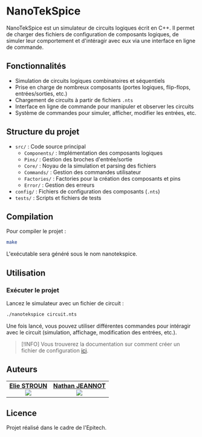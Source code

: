 # NanoTekSpice

NanoTekSpice est un simulateur de circuits logiques écrit en C++. Il permet de charger des fichiers de configuration de composants logiques, de simuler leur comportement et d'intéragir avec eux via une interface en ligne de commande.

## Fonctionnalités

- Simulation de circuits logiques combinatoires et séquentiels
- Prise en charge de nombreux composants (portes logiques, flip-flops, entrées/sorties, etc.)
- Chargement de circuits à partir de fichiers `.nts`
- Interface en ligne de commande pour manipuler et observer les circuits
- Système de commandes pour simuler, afficher, modifier les entrées, etc.

## Structure du projet

- `src/` : Code source principal
    - `Components/` : Implémentation des composants logiques
    - `Pins/` : Gestion des broches d'entrée/sortie
    - `Core/` : Noyau de la simulation et parsing des fichiers
    - `Commands/` : Gestion des commandes utilisateur
    - `Factories/` : Factories pour la création des composants et pins
    - `Error/` : Gestion des erreurs
- `config/` : Fichiers de configuration des composants (`.nts`)
- `tests/` : Scripts et fichiers de tests

## Compilation

Pour compiler le projet :

```sh
make
```
L'exécutable sera généré sous le nom nanotekspice.

## Utilisation

### Exécuter le projet
Lancez le simulateur avec un fichier de circuit :
```sh
./nanotekspice circuit.nts
```
Une fois lancé, vous pouvez utiliser différentes commandes pour intéragir avec le circuit (simulation, affichage, modification des entrées, etc.).

> [!INFO]
> Vous trouverez la documentation sur comment créer un fichier de configuration [ici](/DOCUMENTATION.md).

## Auteurs

|                                                                                                                                          |                                                                                                                                    |
|:----------------------------------------------------------------------------------------------------------------------------------------:|:----------------------------------------------------------------------------------------------------------------------------------:|
| <a href="https://github.com/eliestroun14">**Elie STROUN** <br><img src="https://avatars.githubusercontent.com/u/146193362?s=128&v4"></a> | <a href="https://github.com/nl1x">**Nathan JEANNOT** <br><img src="https://avatars.githubusercontent.com/u/83085376?s=128&v4"></a> |

## Licence
Projet réalisé dans le cadre de l'Epitech.
